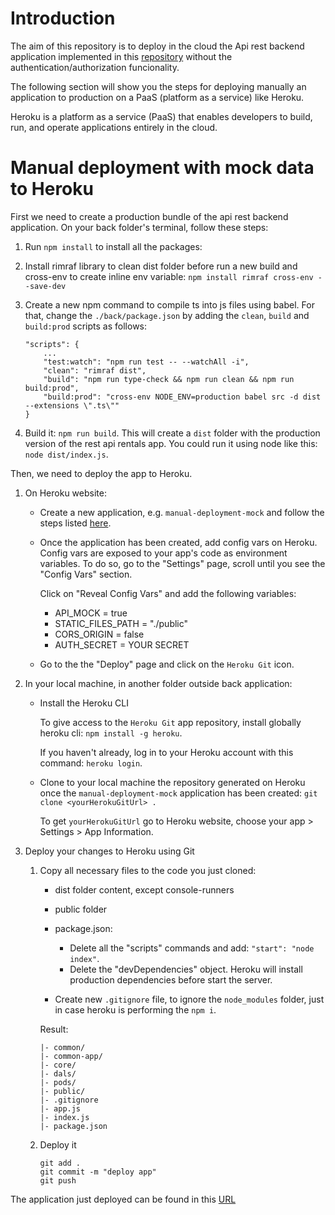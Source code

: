# Introduction
The aim of this repository is to deploy in the cloud the Api rest backend application implemented in this [repository](https://github.com/monicacrespo/bootcamp-backend-student-rest-api-rentals) without the authentication/authorization funcionality. 

The following section will show you the steps for deploying manually an application to production on a PaaS (platform as a service) like Heroku.

Heroku is a platform as a service (PaaS) that enables developers to build, run, and operate applications entirely in the cloud.

# Manual deployment with mock data to Heroku
First we need to create a production bundle of the api rest backend application.
On your back folder's terminal, follow these steps: 

1. Run `npm install` to install all the packages:
2. Install rimraf library to clean dist folder before run a new build and cross-env to create inline env variable: `npm install rimraf cross-env --save-dev`
3. Create a new npm command to compile ts into js files using babel. For that, change the `./back/package.json` by adding the `clean`, `build` and `build:prod` scripts as follows:

    ```
    "scripts": {
        ...
        "test:watch": "npm run test -- --watchAll -i",
        "clean": "rimraf dist",
        "build": "npm run type-check && npm run clean && npm run build:prod",
        "build:prod": "cross-env NODE_ENV=production babel src -d dist --extensions \".ts\""
    }
    ```

4. Build it: `npm run build`. This will create a `dist` folder with the  production version of the rest api rentals app. You could run it using node like this: `node dist/index.js`.
	
Then, we need to deploy the app to Heroku.
1. On Heroku website:
    * Create a new application, e.g. `manual-deployment-mock` and follow the steps listed [here](https://github.com/Lemoncode/bootcamp-backend/tree/main/00-stack-documental/05-cloud/02-deploy/02-manual-heroku-deploy).

    * Once the application has been created, add config vars on Heroku. Config vars are exposed to your app's code as environment variables. To do so, go to the "Settings" page, scroll until you see the "Config Vars" section. 
    
        Click on "Reveal Config Vars" and add the following variables:
 	    - API_MOCK = true
    	- STATIC_FILES_PATH = "./public"
    	- CORS_ORIGIN = false
    	- AUTH_SECRET = YOUR SECRET
    
    * Go to the the "Deploy" page and click on the `Heroku Git` icon.

2. In your local machine, in another folder outside back application:
    * Install the Heroku CLI

        To give access to the `Heroku Git` app repository, install globally heroku cli: `npm install -g heroku`.

        If you haven't already, log in to your Heroku account with this command: `heroku login`.

    * Clone to your local machine the repository generated on Heroku once the `manual-deployment-mock` application has been created: `git clone <yourHerokuGitUrl> .`

        To get `yourHerokuGitUrl` go to Heroku website, choose your app > Settings > App Information.

3. Deploy your changes to Heroku using Git
    1. Copy all necessary files to the code you just cloned:
		* dist folder content, except console-runners
		* public folder
		* package.json: 
            - Delete all the "scripts" commands and add: `"start": "node index"`. 
            - Delete the "devDependencies" object. Heroku will install production dependencies before start the server.
	
	    * Create new `.gitignore` file, to ignore the `node_modules` folder, just in case heroku is performing the `npm i`.

        Result:
        ```
        |- common/
        |- common-app/
        |- core/
        |- dals/
        |- pods/
        |- public/
        |- .gitignore
        |- app.js
        |- index.js
        |- package.json
        ```
    2. Deploy it
        ```
        git add .
        git commit -m "deploy app"
        git push
        ```

The application just deployed can be found in this [URL](https://rental-manual-deployment-mock.herokuapp.com/api/listingsAndReviews)

